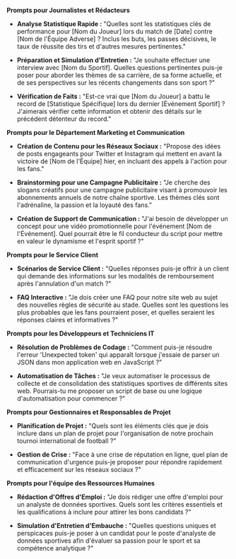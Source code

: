 **Prompts pour Journalistes et Rédacteurs**

- **Analyse Statistique Rapide :**
  "Quelles sont les statistiques clés de performance pour [Nom du Joueur] lors du match de [Date] contre [Nom de l'Équipe Adverse] ? Inclus les buts, les passes décisives, le taux de réussite des tirs et d'autres mesures pertinentes."

- **Préparation et Simulation d'Entretien :**
  "Je souhaite effectuer une interview avec [Nom du Sportif]. Quelles questions pertinentes puis-je poser pour aborder les thèmes de sa carrière, de sa forme actuelle, et de ses perspectives sur les récents changements dans son sport ?"

- **Vérification de Faits :**
  "Est-ce vrai que [Nom du Joueur] a battu le record de [Statistique Spécifique] lors du dernier [Événement Sportif] ? J'aimerais vérifier cette information et obtenir des détails sur le précédent détenteur du record."

**Prompts pour le Département Marketing et Communication**

- **Création de Contenu pour les Réseaux Sociaux :**
  "Propose des idées de posts engageants pour Twitter et Instagram qui mettent en avant la victoire de [Nom de l'Équipe] hier, en incluant des appels à l'action pour les fans."

- **Brainstorming pour une Campagne Publicitaire :**
  "Je cherche des slogans créatifs pour une campagne publicitaire visant à promouvoir les abonnements annuels de notre chaîne sportive. Les thèmes clés sont l'adrénaline, la passion et la loyauté des fans."

- **Création de Support de Communication :**
  "J'ai besoin de développer un concept pour une vidéo promotionnelle pour l'événement [Nom de l'Événement]. Quel pourrait être le fil conducteur du script pour mettre en valeur le dynamisme et l'esprit sportif ?"

**Prompts pour le Service Client**

- **Scénarios de Service Client :**
  "Quelles réponses puis-je offrir à un client qui demande des informations sur les modalités de remboursement après l'annulation d'un match ?"

- **FAQ Interactive :**
  "Je dois créer une FAQ pour notre site web au sujet des nouvelles règles de sécurité au stade. Quelles sont les questions les plus probables que les fans pourraient poser, et quelles seraient les réponses claires et informatives ?"

**Prompts pour les Développeurs et Techniciens IT**

- **Résolution de Problèmes de Codage :**
  "Comment puis-je résoudre l'erreur 'Unexpected token' qui apparaît lorsque j'essaie de parser un JSON dans mon application web en JavaScript ?"

- **Automatisation de Tâches :**
  "Je veux automatiser le processus de collecte et de consolidation des statistiques sportives de différents sites web. Pourrais-tu me proposer un script de base ou une logique d'automatisation pour commencer ?"

**Prompts pour Gestionnaires et Responsables de Projet**

- **Planification de Projet :**
  "Quels sont les éléments clés que je dois inclure dans un plan de projet pour l'organisation de notre prochain tournoi international de football ?"

- **Gestion de Crise :**
  "Face à une crise de réputation en ligne, quel plan de communication d'urgence puis-je proposer pour répondre rapidement et efficacement sur les réseaux sociaux ?"

**Prompts pour l'équipe des Ressources Humaines**

- **Rédaction d'Offres d'Emploi :**
  "Je dois rédiger une offre d'emploi pour un analyste de données sportives. Quels sont les critères essentiels et les qualifications à inclure pour attirer les bons candidats ?"

- **Simulation d'Entretien d'Embauche :**
  "Quelles questions uniques et perspicaces puis-je poser à un candidat pour le poste d'analyste de données sportives afin d'évaluer sa passion pour le sport et sa compétence analytique ?"


